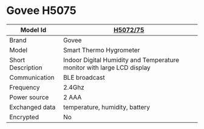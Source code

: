 # Govee H5075

|Model Id|[H5072/75](https://github.com/theengs/decoder/blob/development/src/devices/H5072_json.h)|
|-|-|
|Brand|Govee|
|Model|Smart Thermo Hygrometer|
|Short Description|Indoor Digital Humidity and Temperature monitor with large LCD display|
|Communication|BLE broadcast|
|Frequency|2.4Ghz|
|Power source|2 AAA|
|Exchanged data|temperature, humidity, battery|
|Encrypted|No|
